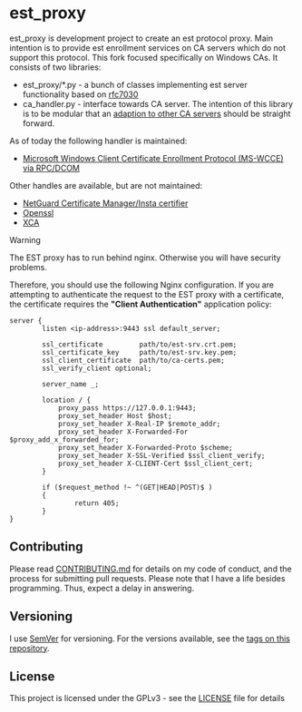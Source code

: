 <!-- markdownlint-disable  MD013 -->
# est_proxy

est_proxy is development project to create an est protocol proxy. Main
intention is to provide est enrollment services on CA servers which do not support this
protocol. This fork focused specifically on Windows CAs. It consists of two libraries:

- est_proxy/*.py - a bunch of classes implementing est server functionality based
on [rfc7030](https://tools.ietf.org/html/rfc7030)
- ca_handler.py - interface towards CA server. The intention of this library
is to be modular that an [adaption to other CA servers](docs/ca_handler.md)
should be straight forward.

As of today the following handler is maintained:
  - [Microsoft Windows Client Certificate Enrollment Protocol (MS-WCCE) via RPC/DCOM](examples/est_proxy.cfg)

Other handles are available, but are not maintained:
  - [NetGuard Certificate Manager/Insta certifier](docs/certifier.md)
  - [Openssl](docs/openssl.md)
  - [XCA](docs/xca.md)

> [!WARNING]
> The EST proxy has to run behind nginx. Otherwise you will have security problems.

Therefore, you should use the following Nginx configuration. If you are attempting to authenticate the request to the EST proxy with a certificate, the certificate requires the **"Client Authentication"** application policy:
```nginx
server {
		listen <ip-address>:9443 ssl default_server;

		ssl_certificate         path/to/est-srv.crt.pem;
		ssl_certificate_key     path/to/est-srv.key.pem;
		ssl_client_certificate  path/to/ca-certs.pem;
		ssl_verify_client optional;

		server_name _;

		location / {
			proxy_pass https://127.0.0.1:9443;
			proxy_set_header Host $host;
			proxy_set_header X-Real-IP $remote_addr;
			proxy_set_header X-Forwarded-For $proxy_add_x_forwarded_for;
			proxy_set_header X-Forwarded-Proto $scheme;
			proxy_set_header X-SSL-Verified $ssl_client_verify;
			proxy_set_header X-CLIENT-Cert $ssl_client_cert;
		}

		if ($request_method !~ ^(GET|HEAD|POST)$ )
		{
				return 405;
		}
}
```


## Contributing

Please read [CONTRIBUTING.md](docs/CONTRIBUTING.md) for details on my code of
conduct, and the process for submitting pull requests.
Please note that I have a life besides programming. Thus, expect a delay
in answering.

## Versioning

I use [SemVer](http://semver.org/) for versioning. For the versions available,
see the [tags on this repository](https://github.com/grindsa/dkb-robo/tags).

## License

This project is licensed under the GPLv3 - see the [LICENSE](LICENSE) file for details
